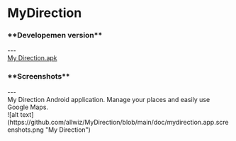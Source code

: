 # MyDirection

<h3>**Developemen version**</h3>
---
<br><a id="raw-url" href="https://github.com/allwiz/MyDirection/blob/main/bin/net.allwiz.mydirection-v1.0.2-release.apk">My Direction.apk</a>

<h3>**Screenshots**</h3>
---
<br>My Direction Android application. Manage your places and easily use Google Maps.<br>
![alt text](https://github.com/allwiz/MyDirection/blob/main/doc/mydirection.app.screenshots.png "My Direction")
